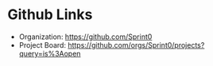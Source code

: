 # Github Links

* Organization: https://github.com/Sprint0
* Project Board: https://github.com/orgs/Sprint0/projects?query=is%3Aopen